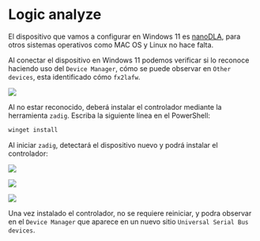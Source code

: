 # Logic analyze

El dispositivo que vamos a configurar en Windows 11 es [nanoDLA](https://github.com/wuxx/nanoDLA), para otros sistemas operativos como MAC OS y Linux no hace falta.

Al conectar el dispositivo en Windows 11 podemos verificar si lo reconoce haciendo uso del `Device Manager`, cómo se puede observar en `Other devices`, esta identificado cómo `fx2lafw`.

![](https://github.com/nstrappazzonc/CH552/blob/main/assets/doc/logic_analyze/windows01.png?raw=true)

Al no estar reconocido, deberá instalar el controlador mediante la herramienta `zadig`. Escriba la siguiente línea en el PowerShell:

```powershell
winget install 
```

Al iniciar `zadig`, detectará el dispositivo nuevo y podrá instalar el controlador:

![](https://github.com/nstrappazzonc/CH552/blob/main/assets/doc/logic_analyze/windows02.png?raw=true)

![](https://github.com/nstrappazzonc/CH552/blob/main/assets/doc/logic_analyze/windows03.png?raw=true)

![](https://github.com/nstrappazzonc/CH552/blob/main/assets/doc/logic_analyze/windows04.png?raw=true)

Una vez instalado el controlador, no se requiere reiniciar, y podra observar en el `Device Manager` que aparece en un nuevo sitio `Universal Serial Bus devices`.
